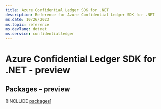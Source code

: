 ```yaml
---
title: Azure Confidential Ledger SDK for .NET
description: Reference for Azure Confidential Ledger SDK for .NET
ms.date: 10/26/2023
ms.topic: reference
ms.devlang: dotnet
ms.service: confidentialledger
---
```

# Azure Confidential Ledger SDK for .NET - preview
## Packages - preview
[!INCLUDE [packages](confidential-ledger-index.md)]